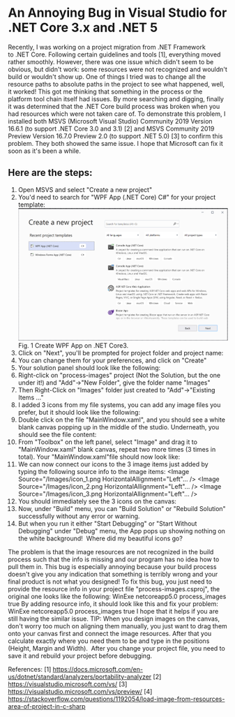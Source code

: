 # An Annoying Bug in Visual Studio for .NET Core 3.x and .NET 5

Recently, I was working on a project migration from .NET Framework to .NET Core. Following certain guidelines and tools [1], everything moved rather smoothly. However, there was one issue which didn't seem to be obvious, but didn't work: some resources were not recognized and wouldn't build or wouldn't show up. One of things I tried was to change all the resource paths to absolute paths in the project to see what happened, well, it worked! This got me thinking that something in the process or the platform tool chain itself had issues. By more searching and digging, finally it was determined that the .NET Core build process was broken when you had resources which were not taken care of.
To demonstrate this problem, I installed both MSVS (Microsoft Visual Studio) Community 2019 Version 16.6.1 (to support .NET Core 3.0 and 3.1) [2] and MSVS Community 2019 Preview Version 16.7.0 Preview 2.0 (to support .NET 5.0) [3] to confirm this problem. They both showed the same issue. I hope that Microsoft can fix it soon as it's been a while.

## Here are the steps:
1. Open MSVS and select "Create a new project"
2. You'd need to search for "WPF App (.NET Core) C#" for your project template:
![CreateProject](SelectWPFAppNETCore1.png)
                       Fig. 1 Create WPF App on .NET Core3. 
3. Click on "Next", you'll be prompted for project folder and project name:
4. You can change them for your preferences, and click on "Create"
5. Your solution panel should look like the following:
6. Right-click on "process-images" project (Not the Solution, but the one under it!) and "Add"->"New Folder", give the folder name "Images"
7. Then Right-Click on "Images" folder just created to "Add"->"Existing Items …"
8. I added 3 icons from my file systems, you can add any image files you prefer, but it should look like the following:
9. Double click on the file "MainWindow.xaml", and you should see a white blank canvas popping up in the middle of the studio. Underneath, you should see the file content:
10. From "Toolbox" on the left panel, select "Image" and drag it to "MainWindow.xaml" blank canvas, repeat two more times (3 times in total). Your "MainWindow.xaml"file should now look like:
11. We can now connect our icons to the 3 image items just added by typing the following source info to the image items:
<Image Source="/Images/icon_1.png HorizontalAllignment="Left"... />
<Image Source="/Images/icon_2.png HorizontalAllignment="Left"... />
<Image Source="/Images/icon_3.png HorizontalAllignment="Left"... />
12. You should immediately see the 3 icons on the canvas:
13. Now, under "Build" menu, you can "Build Solution" or "Rebuild Solution" successfully without any error or warning.
14. But when you run it either "Start Debugging" or "Start Without Debugging" under "Debug" menu, the App pops up showing nothing on the white background! 
Where did my beautiful icons go?


The problem is that the image resources are not recognized in the build process such that the info is missing and our program has no idea how to pull them in. This bug is especially annoying because your build process doesn't give you any indication that something is terribly wrong and your final product is not what you designed!
To fix this bug, you just need to provide the resource info in your project file "process-images.csproj", the original one looks like the following:
<Project Sdk="Microsoft.NET.Sdk.WindowsDesktop">
<PropertyGroup>
    <OutputType>WinExe</OutputType>
    <TargetFramework>netcoreapp5.0</TargetFramework>
    <RootNamespace>process_images</RootNamespace>
    <UseWPF>true</UseWPF>
  </PropertyGroup>
</Project>
By adding resource info, it should look like this and fix your problem:
<Project Sdk="Microsoft.NET.Sdk.WindowsDesktop">
<PropertyGroup>
    <OutputType>WinExe</OutputType>
    <TargetFramework>netcoreapp5.0</TargetFramework>
    <RootNamespace>process_images</RootNamespace>
    <UseWPF>true</UseWPF>
  </PropertyGroup>
  <ItemGroup>
    <Resource Include="Images/*.png" />
  </ItemGroup>
</Project>
I hope that it helps if you are still having the similar issue.
TIP:
When you design images on the canvas, don't worry too much on aligning them manually, you just want to drag them onto your canvas first and connect the image resources. After that you calculate exactly where you need them to be and type in the positions (Height, Margin and Width). 
After you change your project file, you need to save it and rebuild your project before debugging.

References:
[1] https://docs.microsoft.com/en-us/dotnet/standard/analyzers/portability-analyzer
[2] https://visualstudio.microsoft.com/vs/
[3] https://visualstudio.microsoft.com/vs/preview/
[4] https://stackoverflow.com/questions/1192054/load-image-from-resources-area-of-project-in-c-sharp
